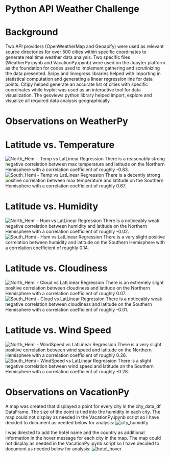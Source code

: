 # Python API Weather Challenge
# Background
Two API providers (OpenWeatherMap and Geoapify) were used as relevant source directories for over 500 cities within specific coordinates to generate real time weather data analysis. Two specific files (WeatherPy.ipynb and VacationPy.ipynb) were used on the Jupyter platform as the foundation for codes used to implement gathering and scrutinizing the data presented. Scipy and linregress libraries helped with importing in statistical computation and generating a linear regression line for data points. Citipy helped generate an accurate list of cities with specific coordinates while hvplot was used as an interactive tool for data visualization. The geoviews python library helped import, explore and visualize all required data analysis geographically.

# Observations on WeatherPy
# Latitude vs. Temperature
![North_Hemi - Temp vs  LatLinear Regression](https://github.com/faceadversity/python-api-challenge/assets/137361966/78e7284f-c78c-4176-9944-b2c2ea14b35d)
There is a reasonably strong negative correlation between max temperature and latitude on the Northern Hemisphere with a correlation coefficient of roughly -0.83.
![South_Hemi - Temp vs  LatLinear Regression](https://github.com/faceadversity/python-api-challenge/assets/137361966/ac756768-355a-4761-b0c7-487390bb9be6)
There is a decently strong positive correlation between max temperature and latitude on the Southern Hemisphere with a correlation coefficient of roughly 0.67.

# Latitude vs. Humidity
![North_Hemi - Hum vs  LatLinear Regression](https://github.com/faceadversity/python-api-challenge/assets/137361966/bf048b73-f1d3-4388-9fe6-205ff4fb04a0)
There is a noticeably weak negative correlation between humidity and latitude on the Northern Hemisphere with a correlation coefficient of roughly -0.02.
![South_Hemi - Hum vs  LatLinear Regression](https://github.com/faceadversity/python-api-challenge/assets/137361966/d2232c51-45bb-4a15-9d29-7f861073288c)
There is a very slight positive correlation between humidity and latitude on the Southern Hemisphere with a correlation coefficient of roughly 0.14.

# Latitude vs. Cloudiness
![North_Hemi - Cloud vs  LatLinear Regression](https://github.com/faceadversity/python-api-challenge/assets/137361966/884ab6c8-a43e-4ad6-99ee-a8389a54b6e0)
There is an extremely slight positive correlation between cloudiness and latitude on the Northern Hemisphere with a correlation coefficient of roughly 0.07.
![South_Hemi - Cloud vs  LatLinear Regression](https://github.com/faceadversity/python-api-challenge/assets/137361966/19173cdb-0973-4f58-866b-f0a376f37923)
There is a noticeably weak negative correlation between cloudiness and latitude on the Southern Hemisphere with a correlation coefficient of roughly -0.01.

# Latitude vs. Wind Speed
![North_Hemi - WindSpeed vs  LatLinear Regression](https://github.com/faceadversity/python-api-challenge/assets/137361966/6a55e4fb-e97b-4083-ac90-f8a0c68d9930)
There is a very slight positive correlation between wind speed and latitude on the Northern Hemisphere with a correlation coefficient of roughly 0.26.
![South_Hemi - WindSpeed vs  LatLinear Regression](https://github.com/faceadversity/python-api-challenge/assets/137361966/19dcc997-4d75-4e00-b55c-c67b48c95f50)
There is a slight negative correlation between wind speed and latitude on the Southern Hemisphere with a correlation coefficient of roughly -0.28.

# Observations on VacationPy
A map was created that displayed a point for every city in the city_data_df DataFrame. The size of the point is tied into the humidity in each city. The map could not display as needed in the VacationPy.ipynb script so I have decided to document as needed below for analysis:
![city_humidity](https://github.com/faceadversity/python-api-challenge/assets/137361966/5d117b63-7adc-4a5f-8c50-3401975de525)

I was directed to add the hotel name and the country as additional information in the hover message for each city in the map. The map could not display as needed in the VacationPy.ipynb script so I have decided to document as needed below for analysis:
![hotel_hover](https://github.com/faceadversity/python-api-challenge/assets/137361966/04b07e4a-952f-42bc-abf6-026e74cbda5d)



